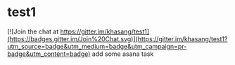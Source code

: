 # test1

[![Join the chat at https://gitter.im/khasang/test1](https://badges.gitter.im/Join%20Chat.svg)](https://gitter.im/khasang/test1?utm_source=badge&utm_medium=badge&utm_campaign=pr-badge&utm_content=badge)
add some asana task
